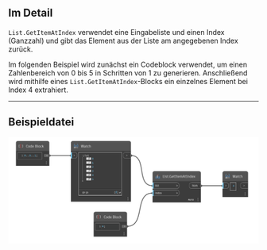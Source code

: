 ## Im Detail
`List.GetItemAtIndex` verwendet eine Eingabeliste und einen Index (Ganzzahl) und gibt das Element aus der Liste am angegebenen Index zurück.

Im folgenden Beispiel wird zunächst ein Codeblock verwendet, um einen Zahlenbereich von 0 bis 5 in Schritten von 1 zu generieren. Anschließend wird mithilfe eines `List.GetItemAtIndex`-Blocks ein einzelnes Element bei Index 4 extrahiert.
___
## Beispieldatei

![List.GetItemAtIndex](./DSCore.List.GetItemAtIndex_img.jpg)
